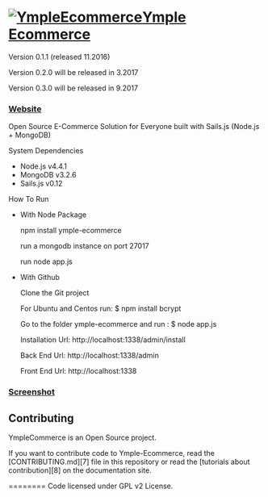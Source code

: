 <h1>
<a href="http://www.ymple.com"><img alt="YmpleEcommerce" src="http://www.ymple.com/img/logo_ymple.png" title="YmpleEcommerce"/>Ymple Ecommerce</a>
</h1>

Version 0.1.1 (released 11.2016)

Version 0.2.0 will be released in 3.2017

Version 0.3.0 will be released in 9.2017


### [Website](http://www.ymple.com/)


Open Source E-Commerce Solution for Everyone built with Sails.js (Node.js + MongoDB)

System Dependencies
* Node.js v4.4.1
* MongoDB v3.2.6
* Sails.js v0.12

How To Run

- With Node Package

    npm install ymple-ecommerce

    run a mongodb instance on port 27017

    run node app.js


- With Github


    Clone the Git project

    For Ubuntu and Centos run: 
    $ npm install bcrypt

    Go to the folder ymple-ecommerce and run :
    $ node app.js

    Installation Url:  http://localhost:1338/admin/install

    Back End Url: http://localhost:1338/admin

    Front End Url: http://localhost:1338

### [Screenshot](http://www.ymple.com/screenshot.html)

Contributing
--------

YmpleCommerce is an Open Source project.

If you want to contribute code to Ymple-Ecommerce, read the [CONTRIBUTING.md][7] file in this repository or read the [tutorials about contribution][8] on the documentation site.


========
Code licensed under GPL v2 License.
